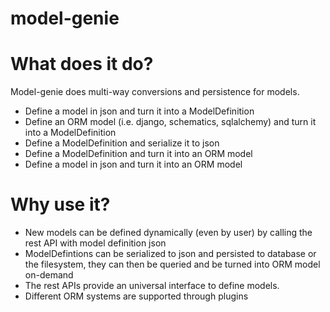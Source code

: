 model-genie
=============

What does it do?
===============
Model-genie does multi-way conversions and persistence for models.
- Define a model in json and turn it into a ModelDefinition
- Define an ORM model (i.e. django, schematics, sqlalchemy) and turn it into a
ModelDefinition
- Define a ModelDefinition and serialize it to json
- Define a ModelDefinition and turn it into an ORM model
- Define a model in json and turn it into an ORM model


Why use it?  
===========
- New models can be defined dynamically (even by user) by calling the rest API with model
definition json
- ModelDefintions can be serialized to json and persisted to database or the filesystem, they can then be queried and be turned into ORM model on-demand
- The rest APIs provide an universal interface to define models. 
- Different ORM systems are supported through plugins
